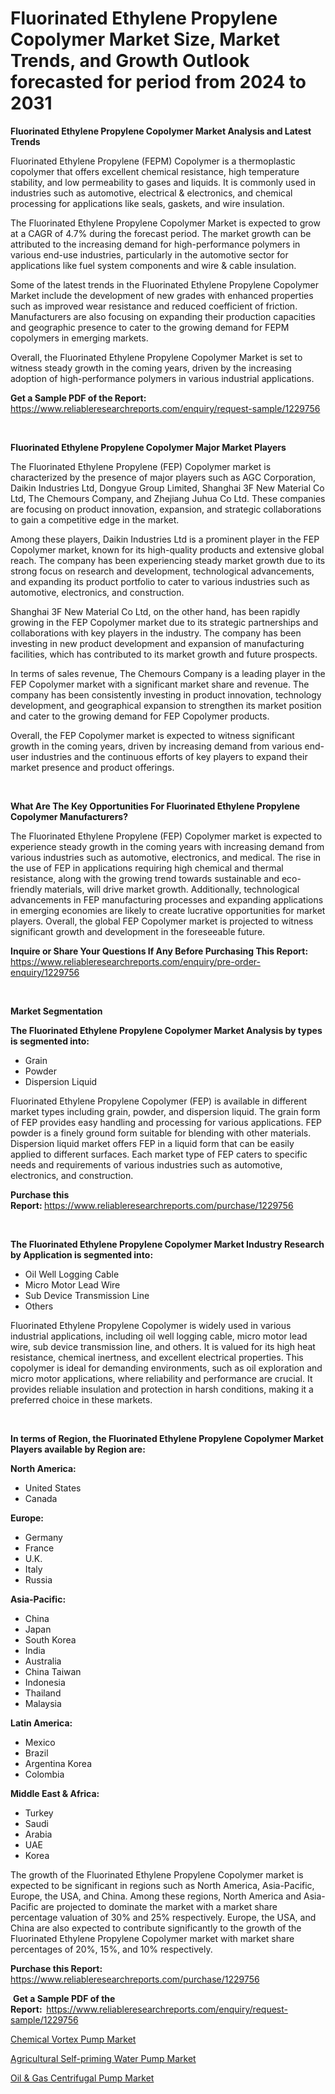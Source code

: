 <p><h1>Fluorinated Ethylene Propylene Copolymer Market Size, Market Trends, and Growth Outlook forecasted for period from 2024 to 2031</h1></p><p><strong>Fluorinated Ethylene Propylene Copolymer Market Analysis and Latest Trends</strong></p>
<p><p>Fluorinated Ethylene Propylene (FEPM) Copolymer is a thermoplastic copolymer that offers excellent chemical resistance, high temperature stability, and low permeability to gases and liquids. It is commonly used in industries such as automotive, electrical & electronics, and chemical processing for applications like seals, gaskets, and wire insulation.</p><p>The Fluorinated Ethylene Propylene Copolymer Market is expected to grow at a CAGR of 4.7% during the forecast period. The market growth can be attributed to the increasing demand for high-performance polymers in various end-use industries, particularly in the automotive sector for applications like fuel system components and wire & cable insulation.</p><p>Some of the latest trends in the Fluorinated Ethylene Propylene Copolymer Market include the development of new grades with enhanced properties such as improved wear resistance and reduced coefficient of friction. Manufacturers are also focusing on expanding their production capacities and geographic presence to cater to the growing demand for FEPM copolymers in emerging markets.</p><p>Overall, the Fluorinated Ethylene Propylene Copolymer Market is set to witness steady growth in the coming years, driven by the increasing adoption of high-performance polymers in various industrial applications.</p></p>
<p><strong>Get a Sample PDF of the Report:&nbsp;</strong> <a href="https://www.reliableresearchreports.com/enquiry/request-sample/1229756">https://www.reliableresearchreports.com/enquiry/request-sample/1229756</a></p>
<p>&nbsp;</p>
<p><strong>Fluorinated Ethylene Propylene Copolymer Major Market Players</strong></p>
<p><p>The Fluorinated Ethylene Propylene (FEP) Copolymer market is characterized by the presence of major players such as AGC Corporation, Daikin Industries Ltd, Dongyue Group Limited, Shanghai 3F New Material Co Ltd, The Chemours Company, and Zhejiang Juhua Co Ltd. These companies are focusing on product innovation, expansion, and strategic collaborations to gain a competitive edge in the market.</p><p>Among these players, Daikin Industries Ltd is a prominent player in the FEP Copolymer market, known for its high-quality products and extensive global reach. The company has been experiencing steady market growth due to its strong focus on research and development, technological advancements, and expanding its product portfolio to cater to various industries such as automotive, electronics, and construction.</p><p>Shanghai 3F New Material Co Ltd, on the other hand, has been rapidly growing in the FEP Copolymer market due to its strategic partnerships and collaborations with key players in the industry. The company has been investing in new product development and expansion of manufacturing facilities, which has contributed to its market growth and future prospects.</p><p>In terms of sales revenue, The Chemours Company is a leading player in the FEP Copolymer market with a significant market share and revenue. The company has been consistently investing in product innovation, technology development, and geographical expansion to strengthen its market position and cater to the growing demand for FEP Copolymer products.</p><p>Overall, the FEP Copolymer market is expected to witness significant growth in the coming years, driven by increasing demand from various end-user industries and the continuous efforts of key players to expand their market presence and product offerings.</p></p>
<p>&nbsp;</p>
<p><strong>What Are The Key Opportunities For Fluorinated Ethylene Propylene Copolymer Manufacturers?</strong></p>
<p><p>The Fluorinated Ethylene Propylene (FEP) Copolymer market is expected to experience steady growth in the coming years with increasing demand from various industries such as automotive, electronics, and medical. The rise in the use of FEP in applications requiring high chemical and thermal resistance, along with the growing trend towards sustainable and eco-friendly materials, will drive market growth. Additionally, technological advancements in FEP manufacturing processes and expanding applications in emerging economies are likely to create lucrative opportunities for market players. Overall, the global FEP Copolymer market is projected to witness significant growth and development in the foreseeable future.</p></p>
<p><strong>Inquire or Share Your Questions If Any Before Purchasing This Report:</strong> <a href="https://www.reliableresearchreports.com/enquiry/pre-order-enquiry/1229756">https://www.reliableresearchreports.com/enquiry/pre-order-enquiry/1229756</a></p>
<p>&nbsp;</p>
<p><strong>Market Segmentation</strong></p>
<p><strong>The Fluorinated Ethylene Propylene Copolymer Market Analysis by types is segmented into:</strong></p>
<p><ul><li>Grain</li><li>Powder</li><li>Dispersion Liquid</li></ul></p>
<p><p>Fluorinated Ethylene Propylene Copolymer (FEP) is available in different market types including grain, powder, and dispersion liquid. The grain form of FEP provides easy handling and processing for various applications. FEP powder is a finely ground form suitable for blending with other materials. Dispersion liquid market offers FEP in a liquid form that can be easily applied to different surfaces. Each market type of FEP caters to specific needs and requirements of various industries such as automotive, electronics, and construction.</p></p>
<p><strong>Purchase this Report:&nbsp;</strong><a href="https://www.reliableresearchreports.com/purchase/1229756">https://www.reliableresearchreports.com/purchase/1229756</a></p>
<p>&nbsp;</p>
<p><strong>The Fluorinated Ethylene Propylene Copolymer Market Industry Research by Application is segmented into:</strong></p>
<p><ul><li>Oil Well Logging Cable</li><li>Micro Motor Lead Wire</li><li>Sub Device Transmission Line</li><li>Others</li></ul></p>
<p><p>Fluorinated Ethylene Propylene Copolymer is widely used in various industrial applications, including oil well logging cable, micro motor lead wire, sub device transmission line, and others. It is valued for its high heat resistance, chemical inertness, and excellent electrical properties. This copolymer is ideal for demanding environments, such as oil exploration and micro motor applications, where reliability and performance are crucial. It provides reliable insulation and protection in harsh conditions, making it a preferred choice in these markets.</p></p>
<p>&nbsp;</p>
<p><strong>In terms of Region, the Fluorinated Ethylene Propylene Copolymer Market Players available by Region are:</strong></p>
<p>
    <p> <strong> North America: </strong>
        <ul>
            <li>United States</li>
            <li>Canada</li>
        </ul>
        </p> 
    <p> <strong> Europe: </strong>
        <ul>
            <li>Germany</li>
            <li>France</li>
            <li>U.K.</li>
            <li>Italy</li>
            <li>Russia</li>
        </ul>
        </p> 
    <p> <strong> Asia-Pacific: </strong>
        <ul>
            <li>China</li>
            <li>Japan</li>
            <li>South Korea</li>
            <li>India</li>
            <li>Australia</li>
            <li>China Taiwan</li>
            <li>Indonesia</li>
            <li>Thailand</li>
            <li>Malaysia</li>
        </ul>
        </p> 
    <p> <strong> Latin America: </strong>
        <ul>
            <li>Mexico</li>
            <li>Brazil</li>
            <li>Argentina Korea</li>
            <li>Colombia</li>
        </ul>
        </p> 
    <p> <strong> Middle East & Africa: </strong>
        <ul>
            <li>Turkey</li>
            <li>Saudi</li>
            <li>Arabia</li>
            <li>UAE</li>
            <li>Korea</li>
        </ul>
    </p>
    </p>
<p><p>The growth of the Fluorinated Ethylene Propylene Copolymer market is expected to be significant in regions such as North America, Asia-Pacific, Europe, the USA, and China. Among these regions, North America and Asia-Pacific are projected to dominate the market with a market share percentage valuation of 30% and 25% respectively. Europe, the USA, and China are also expected to contribute significantly to the growth of the Fluorinated Ethylene Propylene Copolymer market with market share percentages of 20%, 15%, and 10% respectively.</p></p>
<p><strong>Purchase this Report: </strong><a href="https://www.reliableresearchreports.com/purchase/1229756">https://www.reliableresearchreports.com/purchase/1229756</a></p>
<p>&nbsp;<strong>Get a Sample PDF of the Report:&nbsp;&nbsp;</strong><a href="https://www.reliableresearchreports.com/enquiry/request-sample/1229756">https://www.reliableresearchreports.com/enquiry/request-sample/1229756</a></p>
<p><strong></strong></p>
<p><p><a href="https://view.publitas.com/reportprime-1/chemical-vortex-pump-market-furnish-information-about-market-size-market-share-market-dynamics-and-projections-spanning-from-2023-to-2030/">Chemical Vortex Pump Market</a></p><p><a href="https://view.publitas.com/reportprime-1/agricultural-self-priming-water-pump-market-size-growing-and-forecasted-for-period-from-2023-2030-and-provides-complete-market-analysis-of-this-market/">Agricultural Self-priming Water Pump Market</a></p><p><a href="https://view.publitas.com/reportprime-1/oil-gas-centrifugal-pump-market-offer-valuable-insights-into-market-size-market-share-market-trends-and-projections-spanning-from-2023-to-2030/">Oil & Gas Centrifugal Pump Market</a></p></p>